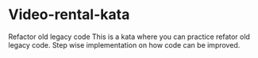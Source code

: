 # Video-rental-kata
Refactor old legacy code
This is a kata where you can practice refator old legacy code.
Step wise implementation on how code can be improved.
